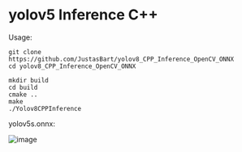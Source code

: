# yolov5 Inference C++

Usage:
```
git clone https://github.com/JustasBart/yolov8_CPP_Inference_OpenCV_ONNX
cd yolov8_CPP_Inference_OpenCV_ONNX
```

```
mkdir build
cd build
cmake ..
make
./Yolov8CPPInference
```
yolov5s.onnx:

![image](https://user-images.githubusercontent.com/40023722/217357005-07464492-d1da-42e3-98a7-fc753f87d5e6.png)
